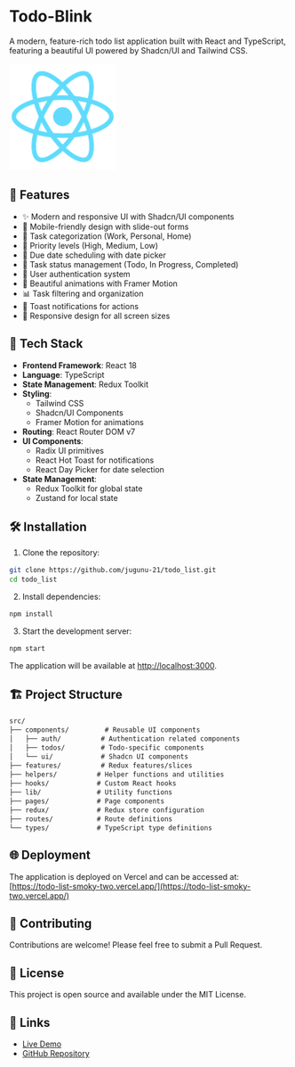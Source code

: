 # Todo-Blink

A modern, feature-rich todo list application built with React and TypeScript, featuring a beautiful UI powered by Shadcn/UI and Tailwind CSS.

![Todo-Blink](public/logo192.png)

## 🌟 Features

- ✨ Modern and responsive UI with Shadcn/UI components
- 📱 Mobile-friendly design with slide-out forms
- 🎯 Task categorization (Work, Personal, Home)
- 🚦 Priority levels (High, Medium, Low)
- 📅 Due date scheduling with date picker
- 🔄 Task status management (Todo, In Progress, Completed)
- 👤 User authentication system
- 🎨 Beautiful animations with Framer Motion
- 📊 Task filtering and organization
- 🔔 Toast notifications for actions
- 📱 Responsive design for all screen sizes

## 🚀 Tech Stack

- **Frontend Framework**: React 18
- **Language**: TypeScript
- **State Management**: Redux Toolkit
- **Styling**: 
  - Tailwind CSS
  - Shadcn/UI Components
  - Framer Motion for animations
- **Routing**: React Router DOM v7
- **UI Components**:
  - Radix UI primitives
  - React Hot Toast for notifications
  - React Day Picker for date selection
- **State Management**: 
  - Redux Toolkit for global state
  - Zustand for local state

## 🛠️ Installation

1. Clone the repository:
```bash
git clone https://github.com/jugunu-21/todo_list.git
cd todo_list
```

2. Install dependencies:
```bash
npm install
```

3. Start the development server:
```bash
npm start
```

The application will be available at [http://localhost:3000](http://localhost:3000).

## 🏗️ Project Structure

```
src/
├── components/         # Reusable UI components
│   ├── auth/          # Authentication related components
│   ├── todos/         # Todo-specific components
│   └── ui/            # Shadcn UI components
├── features/          # Redux features/slices
├── helpers/          # Helper functions and utilities
├── hooks/            # Custom React hooks
├── lib/              # Utility functions
├── pages/            # Page components
├── redux/            # Redux store configuration
├── routes/           # Route definitions
└── types/            # TypeScript type definitions
```

## 🌐 Deployment

The application is deployed on Vercel and can be accessed at: [https://todo-list-smoky-two.vercel.app/](https://todo-list-smoky-two.vercel.app/)

## 🤝 Contributing

Contributions are welcome! Please feel free to submit a Pull Request.

## 📝 License

This project is open source and available under the MIT License.

## 🔗 Links

- [Live Demo](https://todo-list-smoky-two.vercel.app/)
- [GitHub Repository](https://github.com/jugunu-21/todo_list)
